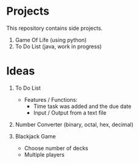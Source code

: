 # Projects
This repository contains side projects.

1. Game Of Life (using python)
2. To Do List (java, work in progress)

# Ideas
1. To Do List
    - Features / Functions:
        - Time task was added and the due date
        - Input / Output from a text file

2. Number Converter (binary, octal, hex, decimal)

3. Blackjack Game
    - Choose number of decks
    - Multiple players
